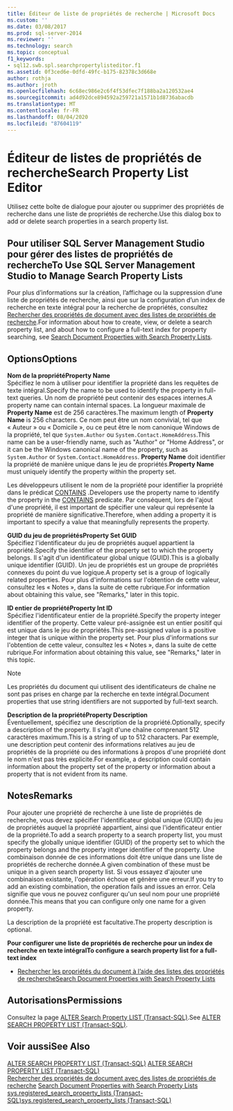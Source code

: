 ```yaml
---
title: Éditeur de liste de propriétés de recherche | Microsoft Docs
ms.custom: ''
ms.date: 03/08/2017
ms.prod: sql-server-2014
ms.reviewer: ''
ms.technology: search
ms.topic: conceptual
f1_keywords:
- sql12.swb.spl.searchpropertylisteditor.f1
ms.assetid: 0f3ced6e-0dfd-49fc-b175-82378c3d668e
author: rothja
ms.author: jroth
ms.openlocfilehash: 6c68ec986e2c6f4f53dfec7f188ba2a120532ae4
ms.sourcegitcommit: ad4d92dce894592a259721a1571b1d8736abacdb
ms.translationtype: MT
ms.contentlocale: fr-FR
ms.lasthandoff: 08/04/2020
ms.locfileid: "87604119"
---
```

# <a name="search-property-list-editor"></a><span data-ttu-id="1810e-102">Éditeur de listes de propriétés de recherche</span><span class="sxs-lookup"><span data-stu-id="1810e-102">Search Property List Editor</span></span>
  <span data-ttu-id="1810e-103">Utilisez cette boîte de dialogue pour ajouter ou supprimer des propriétés de recherche dans une liste de propriétés de recherche.</span><span class="sxs-lookup"><span data-stu-id="1810e-103">Use this dialog box to add or delete search properties in a search property list.</span></span>  
  
## <a name="to-use-sql-server-management-studio-to-manage-search-property-lists"></a><span data-ttu-id="1810e-104">Pour utiliser SQL Server Management Studio pour gérer des listes de propriétés de recherche</span><span class="sxs-lookup"><span data-stu-id="1810e-104">To Use SQL Server Management Studio to Manage Search Property Lists</span></span>  
 <span data-ttu-id="1810e-105">Pour plus d’informations sur la création, l’affichage ou la suppression d’une liste de propriétés de recherche, ainsi que sur la configuration d’un index de recherche en texte intégral pour la recherche de propriétés, consultez [Rechercher des propriétés de document avec des listes de propriétés de recherche](../relational-databases/search/search-document-properties-with-search-property-lists.md).</span><span class="sxs-lookup"><span data-stu-id="1810e-105">For information about how to create, view, or delete a search property list, and about how to configure a full-text index for property searching, see [Search Document Properties with Search Property Lists](../relational-databases/search/search-document-properties-with-search-property-lists.md).</span></span>  
  
## <a name="options"></a><span data-ttu-id="1810e-106">Options</span><span class="sxs-lookup"><span data-stu-id="1810e-106">Options</span></span>  
 <span data-ttu-id="1810e-107">**Nom de la propriété**</span><span class="sxs-lookup"><span data-stu-id="1810e-107">**Property Name**</span></span>  
 <span data-ttu-id="1810e-108">Spécifiez le nom à utiliser pour identifier la propriété dans les requêtes de texte intégral.</span><span class="sxs-lookup"><span data-stu-id="1810e-108">Specify the name to be used to identify the property in full-text queries.</span></span> <span data-ttu-id="1810e-109">Un nom de propriété peut contenir des espaces internes.</span><span class="sxs-lookup"><span data-stu-id="1810e-109">A property name can contain internal spaces.</span></span> <span data-ttu-id="1810e-110">La longueur maximale de **Property Name** est de 256 caractères.</span><span class="sxs-lookup"><span data-stu-id="1810e-110">The maximum length of **Property Name** is 256 characters.</span></span> <span data-ttu-id="1810e-111">Ce nom peut être un nom convivial, tel que « Auteur » ou « Domicile », ou ce peut être le nom canonique Windows de la propriété, tel que `System.Author` ou `System.Contact.HomeAddress`.</span><span class="sxs-lookup"><span data-stu-id="1810e-111">This name can be a user-friendly name, such as "Author" or "Home Address", or it can be the Windows canonical name of the property, such as `System.Author` or `System.Contact.HomeAddress`.</span></span> <span data-ttu-id="1810e-112">**Property Name** doit identifier la propriété de manière unique dans le jeu de propriétés.</span><span class="sxs-lookup"><span data-stu-id="1810e-112">**Property Name** must uniquely identify the property within the property set.</span></span>  
  
 <span data-ttu-id="1810e-113">Les développeurs utilisent le nom de la propriété pour identifier la propriété dans le prédicat [CONTAINS](/sql/t-sql/queries/contains-transact-sql) .</span><span class="sxs-lookup"><span data-stu-id="1810e-113">Developers use the property name to identify the property in the [CONTAINS](/sql/t-sql/queries/contains-transact-sql) predicate.</span></span> <span data-ttu-id="1810e-114">Par conséquent, lors de l'ajout d'une propriété, il est important de spécifier une valeur qui représente la propriété de manière significative.</span><span class="sxs-lookup"><span data-stu-id="1810e-114">Therefore, when adding a property it is important to specify a value that meaningfully represents the property.</span></span>  
  
 <span data-ttu-id="1810e-115">**GUID du jeu de propriétés**</span><span class="sxs-lookup"><span data-stu-id="1810e-115">**Property Set GUID**</span></span>  
 <span data-ttu-id="1810e-116">Spécifiez l'identificateur du jeu de propriétés auquel appartient la propriété.</span><span class="sxs-lookup"><span data-stu-id="1810e-116">Specify the identifier of the property set to which the property belongs.</span></span> <span data-ttu-id="1810e-117">Il s'agit d'un identificateur global unique (GUID).</span><span class="sxs-lookup"><span data-stu-id="1810e-117">This is a globally unique identifier (GUID).</span></span> <span data-ttu-id="1810e-118">Un jeu de propriétés est un groupe de propriétés connexes du point du vue logique.</span><span class="sxs-lookup"><span data-stu-id="1810e-118">A property set is a group of logically related properties.</span></span> <span data-ttu-id="1810e-119">Pour plus d'informations sur l'obtention de cette valeur, consultez les « Notes », dans la suite de cette rubrique.</span><span class="sxs-lookup"><span data-stu-id="1810e-119">For information about obtaining this value, see "Remarks," later in this topic.</span></span>  
  
 <span data-ttu-id="1810e-120">**ID entier de propriété**</span><span class="sxs-lookup"><span data-stu-id="1810e-120">**Property Int ID**</span></span>  
 <span data-ttu-id="1810e-121">Spécifiez l'identificateur entier de la propriété.</span><span class="sxs-lookup"><span data-stu-id="1810e-121">Specify the property integer identifier of the property.</span></span> <span data-ttu-id="1810e-122">Cette valeur pré-assignée est un entier positif qui est unique dans le jeu de propriétés.</span><span class="sxs-lookup"><span data-stu-id="1810e-122">This pre-assigned value is a positive integer that is unique within the property set.</span></span> <span data-ttu-id="1810e-123">Pour plus d'informations sur l'obtention de cette valeur, consultez les « Notes », dans la suite de cette rubrique.</span><span class="sxs-lookup"><span data-stu-id="1810e-123">For information about obtaining this value, see "Remarks," later in this topic.</span></span>  
  
> [!NOTE]  
>  <span data-ttu-id="1810e-124">Les propriétés du document qui utilisent des identificateurs de chaîne ne sont pas prises en charge par la recherche en texte intégral.</span><span class="sxs-lookup"><span data-stu-id="1810e-124">Document properties that use string identifiers are not supported by full-text search.</span></span>  
  
 <span data-ttu-id="1810e-125">**Description de la propriété**</span><span class="sxs-lookup"><span data-stu-id="1810e-125">**Property Description**</span></span>  
 <span data-ttu-id="1810e-126">Éventuellement, spécifiez une description de la propriété.</span><span class="sxs-lookup"><span data-stu-id="1810e-126">Optionally, specify a description of the property.</span></span> <span data-ttu-id="1810e-127">Il s'agit d'une chaîne comprenant 512 caractères maximum.</span><span class="sxs-lookup"><span data-stu-id="1810e-127">This is a string of up to 512 characters.</span></span> <span data-ttu-id="1810e-128">Par exemple, une description peut contenir des informations relatives au jeu de propriétés de la propriété ou des informations à propos d'une propriété dont le nom n'est pas très explicite.</span><span class="sxs-lookup"><span data-stu-id="1810e-128">For example, a description could contain information about the property set of the property or information about a property that is not evident from its name.</span></span>  
  
## <a name="remarks"></a><span data-ttu-id="1810e-129">Notes</span><span class="sxs-lookup"><span data-stu-id="1810e-129">Remarks</span></span>  
 <span data-ttu-id="1810e-130">Pour ajouter une propriété de recherche à une liste de propriétés de recherche, vous devez spécifier l'identificateur global unique (GUID) du jeu de propriétés auquel la propriété appartient, ainsi que l'identificateur entier de la propriété.</span><span class="sxs-lookup"><span data-stu-id="1810e-130">To add a search property to a search property list, you must specify the globally unique identifier (GUID) of the property set to which the property belongs and the property integer identifier of the property.</span></span> <span data-ttu-id="1810e-131">Une combinaison donnée de ces informations doit être unique dans une liste de propriétés de recherche donnée.</span><span class="sxs-lookup"><span data-stu-id="1810e-131">A given combination of these must be unique in a given search property list.</span></span> <span data-ttu-id="1810e-132">Si vous essayez d'ajouter une combinaison existante, l'opération échoue et génère une erreur.</span><span class="sxs-lookup"><span data-stu-id="1810e-132">If you try to add an existing combination, the operation fails and issues an error.</span></span> <span data-ttu-id="1810e-133">Cela signifie que vous ne pouvez configurer qu'un seul nom pour une propriété donnée.</span><span class="sxs-lookup"><span data-stu-id="1810e-133">This means that you can configure only one name for a given property.</span></span>  
  
 <span data-ttu-id="1810e-134">La description de la propriété est facultative.</span><span class="sxs-lookup"><span data-stu-id="1810e-134">The property description is optional.</span></span>  
  
 <span data-ttu-id="1810e-135">**Pour configurer une liste de propriétés de recherche pour un index de recherche en texte intégral**</span><span class="sxs-lookup"><span data-stu-id="1810e-135">**To configure a search property list for a full-text index**</span></span>  
  
-   [<span data-ttu-id="1810e-136">Rechercher les propriétés du document à l’aide des listes des propriétés de recherche</span><span class="sxs-lookup"><span data-stu-id="1810e-136">Search Document Properties with Search Property Lists</span></span>](../relational-databases/search/search-document-properties-with-search-property-lists.md)  
  
## <a name="permissions"></a><span data-ttu-id="1810e-137">Autorisations</span><span class="sxs-lookup"><span data-stu-id="1810e-137">Permissions</span></span>  
 <span data-ttu-id="1810e-138">Consultez la page [ALTER Search Property LIST &#40;Transact-SQL&#41;](/sql/t-sql/statements/alter-search-property-list-transact-sql).</span><span class="sxs-lookup"><span data-stu-id="1810e-138">See [ALTER SEARCH PROPERTY LIST &#40;Transact-SQL&#41;](/sql/t-sql/statements/alter-search-property-list-transact-sql).</span></span>  
  
## <a name="see-also"></a><span data-ttu-id="1810e-139">Voir aussi</span><span class="sxs-lookup"><span data-stu-id="1810e-139">See Also</span></span>  
 <span data-ttu-id="1810e-140">[ALTER SEARCH PROPERTY LIST &#40;Transact-SQL&#41;](/sql/t-sql/statements/alter-search-property-list-transact-sql) </span><span class="sxs-lookup"><span data-stu-id="1810e-140">[ALTER SEARCH PROPERTY LIST &#40;Transact-SQL&#41;](/sql/t-sql/statements/alter-search-property-list-transact-sql) </span></span>  
 <span data-ttu-id="1810e-141">[Rechercher des propriétés de document avec des listes de propriétés de recherche](../relational-databases/search/search-document-properties-with-search-property-lists.md) </span><span class="sxs-lookup"><span data-stu-id="1810e-141">[Search Document Properties with Search Property Lists](../relational-databases/search/search-document-properties-with-search-property-lists.md) </span></span>  
 [<span data-ttu-id="1810e-142">sys.registered_search_property_lists &#40;Transact-SQL&#41;</span><span class="sxs-lookup"><span data-stu-id="1810e-142">sys.registered_search_property_lists &#40;Transact-SQL&#41;</span></span>](/sql/relational-databases/system-catalog-views/sys-registered-search-property-lists-transact-sql)  
  
  
